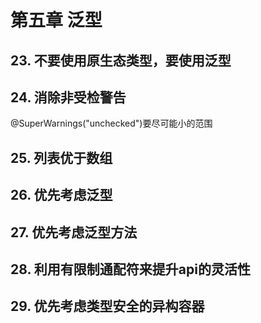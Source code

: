 # 第五章 泛型

## 23. 不要使用原生态类型，要使用泛型

## 24. 消除非受检警告
@SuperWarnings("unchecked")要尽可能小的范围

## 25. 列表优于数组

## 26. 优先考虑泛型

## 27. 优先考虑泛型方法

## 28. 利用有限制通配符来提升api的灵活性

## 29. 优先考虑类型安全的异构容器
